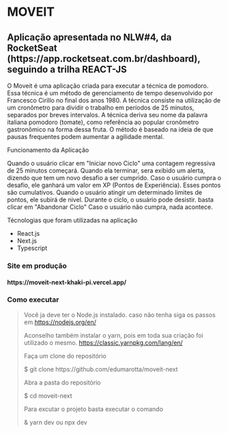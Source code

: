 <h1> MOVEIT </h1>

<h2>Aplicação apresentada no NLW#4, da RocketSeat (https://app.rocketseat.com.br/dashboard), seguindo a trilha REACT-JS</h2>


O Moveit é uma aplicação criada para executar a técnica de pomodoro. Essa técnica é um método de gerenciamento de tempo desenvolvido por Francesco Cirillo no final dos anos 1980.
A técnica consiste na utilização de um cronômetro para dividir o trabalho em períodos de 25 minutos, separados por breves intervalos.
A técnica deriva seu nome da palavra italiana pomodoro (tomate), como referência ao popular cronômetro gastronômico na forma dessa fruta.
O método é baseado na ideia de que pausas frequentes podem aumentar a agilidade mental. 

Funcionamento da Aplicação

Quando o usuário clicar em "Iniciar novo Ciclo" uma contagem regressiva de 25 minutos começará. Quando ela terminar, sera exibido um alerta, dizendo que tem um novo desafio a ser cumprido. Caso o usuário cumpra o desafio, ele ganhará um valor em XP (Pontos de Experiência). Esses pontos são cumulativos. Quando o usuário atingir um determinado limites de pontos, ele subirá de nivel. Durante o ciclo, o usuário pode desistir. basta clicar em "Abandonar Ciclo"
Caso o usuário não cumpra, nada acontece.

 Técnologias que foram utilizadas na aplicação
 
<ul>
    <li> React.js </li>
    <li> Next.js </li>
    <li> Typescript</li>
</ul>

<h3> Site em produção </h3>

<h4>https://moveit-next-khaki-pi.vercel.app/</h4>

<h3> Como executar </h3>

<blockquote>

Você ja deve ter o Node.js instalado.
caso não tenha siga os passos em <span>https://nodejs.org/en/</span>

Aconselho também instalar o yarn, pois em toda sua criação foi utilizado o mesmo.
https://classic.yarnpkg.com/lang/en/

Faça um clone do repositório
<p>$ git clone https://github.com/edumarotta/moveit-next</p>

Abra a pasta do repositório
<p>$ cd moveit-next<p>

Para excutar o projeto basta executar o comando
<p>& yarn dev ou npx dev<p>
</<blockquote>

